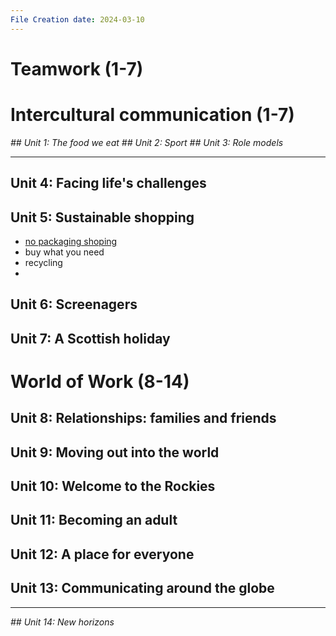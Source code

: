 ```yaml
---
File Creation date: 2024-03-10
---
```

# Teamwork (1-7)
# Intercultural communication (1-7)

*## Unit 1: The food we eat* 
*## Unit 2: Sport*
*## Unit 3: Role models*
***
## Unit 4: Facing life's challenges
## Unit 5: Sustainable shopping
- [no packaging shoping](https://www.youtube.com/watch?v=M7ikhWfHQc8)
- buy what you need
- recycling
- 
## Unit 6: Screenagers
## Unit 7: A Scottish holiday
# World of Work (8-14)
## Unit 8: Relationships: families and friends
## Unit 9: Moving out into the world
## Unit 10: Welcome to the Rockies
## Unit 11: Becoming an adult
## Unit 12: A place for everyone
## Unit 13: Communicating around the globe
---
*## Unit 14: New horizons*


